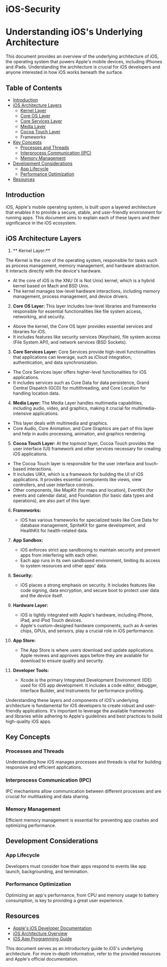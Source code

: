 # iOS-Security
# Understanding iOS's Underlying Architecture

This document provides an overview of the underlying architecture of iOS, the operating system that powers Apple's mobile devices, including iPhones and iPads. Understanding the architecture is crucial for iOS developers and anyone interested in how iOS works beneath the surface.

## Table of Contents

- [Introduction](#introduction)
- [iOS Architecture Layers](#ios-architecture-layers)
  - [Kernel Layer](#kernel-layer)
  - [Core OS Layer](#core-os-layer)
  - [Core Services Layer](#core-services-layer)
  - [Media Layer](#media-layer)
  - [Cocoa Touch Layer](#cocoa-touch-layer)
  - Frameworks
- [Key Concepts](#key-concepts)
  - [Processes and Threads](#processes-and-threads)
  - [Interprocess Communication (IPC)](#interprocess-communication-ipc)
  - [Memory Management](#memory-management)
- [Development Considerations](#development-considerations)
  - [App Lifecycle](#app-lifecycle)
  - [Performance Optimization](#performance-optimization)
- [Resources](#resources)

## Introduction

iOS, Apple's mobile operating system, is built upon a layered architecture that enables it to provide a secure, stable, and user-friendly environment for running apps. This document aims to explain each of these layers and their significance in the iOS ecosystem.

## iOS Architecture Layers

1. ** Kernel Layer:**

The Kernel is the core of the operating system, responsible for tasks such as process management, memory management, and hardware abstraction. It interacts directly with the device's hardware.
- At the core of iOS is the XNU (X is Not Unix) kernel, which is a hybrid kernel based on Mach and BSD Unix.
- The kernel manages low-level hardware interactions, including memory management, process management, and device drivers.

2. **Core OS Layer:**
This layer includes low-level libraries and frameworks responsible for essential functionalities like file system access, networking, and security.
- Above the kernel, the Core OS layer provides essential services and libraries for iOS.
- It includes features like security services (Keychain), file system access (File System API), and network services (BSD Sockets).

3. **Core Services Layer:**
Core Services provide high-level functionalities that applications can leverage, such as iCloud integration, authentication, and data synchronization.
- The Core Services layer offers higher-level functionalities for iOS applications.
- It includes services such as Core Data for data persistence, Grand Central Dispatch (GCD) for multithreading, and Core Location for handling location data.

4. **Media Layer:**
The Media Layer handles multimedia capabilities, including audio, video, and graphics, making it crucial for multimedia-intensive applications.
- This layer deals with multimedia and graphics.
- Core Audio, Core Animation, and Core Graphics are part of this layer and help in audio processing, animation, and graphics rendering.

5. **Cocoa Touch Layer:**
At the topmost layer, Cocoa Touch provides the user interface (UI) framework and other services necessary for creating iOS applications.
- The Cocoa Touch layer is responsible for the user interface and touch-based interactions.
- It includes UIKit, which is a framework for building the UI of iOS applications. It provides essential components like views, view controllers, and user interface controls.
- Other components, like MapKit (for maps and location), EventKit (for events and calendar data), and Foundation (for basic data types and operations), are also part of this layer.
 
6. **Frameworks:**
   - iOS has various frameworks for specialized tasks like Core Data for database management, SpriteKit for game development, and HealthKit for health-related data.

7. **App Sandbox:**
   - iOS enforces strict app sandboxing to maintain security and prevent apps from interfering with each other.
   - Each app runs in its own sandboxed environment, limiting its access to system resources and other apps' data.

8. **Security:**
   - iOS places a strong emphasis on security. It includes features like code signing, data encryption, and secure boot to protect user data and the device itself.

9. **Hardware Layer:**
   - iOS is tightly integrated with Apple's hardware, including iPhone, iPad, and iPod Touch devices.
   - Apple's custom-designed hardware components, such as A-series chips, GPUs, and sensors, play a crucial role in iOS performance.

10. **App Store:**
    - The App Store is where users download and update applications. Apple reviews and approves apps before they are available for download to ensure quality and security.

11. **Developer Tools:**
    - Xcode is the primary Integrated Development Environment (IDE) used for iOS app development. It includes a code editor, debugger, Interface Builder, and Instruments for performance profiling.

Understanding these layers and components of iOS's underlying architecture is fundamental for iOS developers to create robust and user-friendly applications. It's important to leverage the available frameworks and libraries while adhering to Apple's guidelines and best practices to build high-quality iOS apps.



## Key Concepts

### Processes and Threads

Understanding how iOS manages processes and threads is vital for building responsive and efficient applications.

### Interprocess Communication (IPC)

IPC mechanisms allow communication between different processes and are crucial for multitasking and data sharing.

### Memory Management

Efficient memory management is essential for preventing app crashes and optimizing performance.

## Development Considerations

### App Lifecycle

Developers must consider how their apps respond to events like app launch, backgrounding, and termination.

### Performance Optimization

Optimizing an app's performance, from CPU and memory usage to battery consumption, is key to providing a great user experience.

## Resources

- [Apple's iOS Developer Documentation](https://developer.apple.com/documentation/)
- [iOS Architecture Overview](https://developer.apple.com/library/archive/documentation/Miscellaneous/Conceptual/iPhoneOSTechOverview/iPhoneOSOverview.pdf)
- [iOS App Programming Guide](https://developer.apple.com/library/archive/documentation/iPhone/Conceptual/iPhoneOSProgrammingGuide/Introduction/Introduction.html)

This document serves as an introductory guide to iOS's underlying architecture. For more in-depth information, refer to the provided resources and Apple's official documentation.
